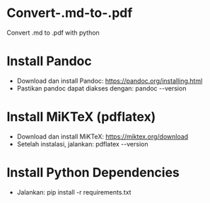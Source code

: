 # Convert-.md-to-.pdf
Convert .md to .pdf with python

# Install Pandoc
- Download dan install Pandoc: https://pandoc.org/installing.html
- Pastikan pandoc dapat diakses dengan: pandoc --version

# Install MiKTeX (pdflatex)
- Download dan install MiKTeX: https://miktex.org/download
- Setelah instalasi, jalankan: pdflatex --version

# Install Python Dependencies
- Jalankan: pip install -r requirements.txt

